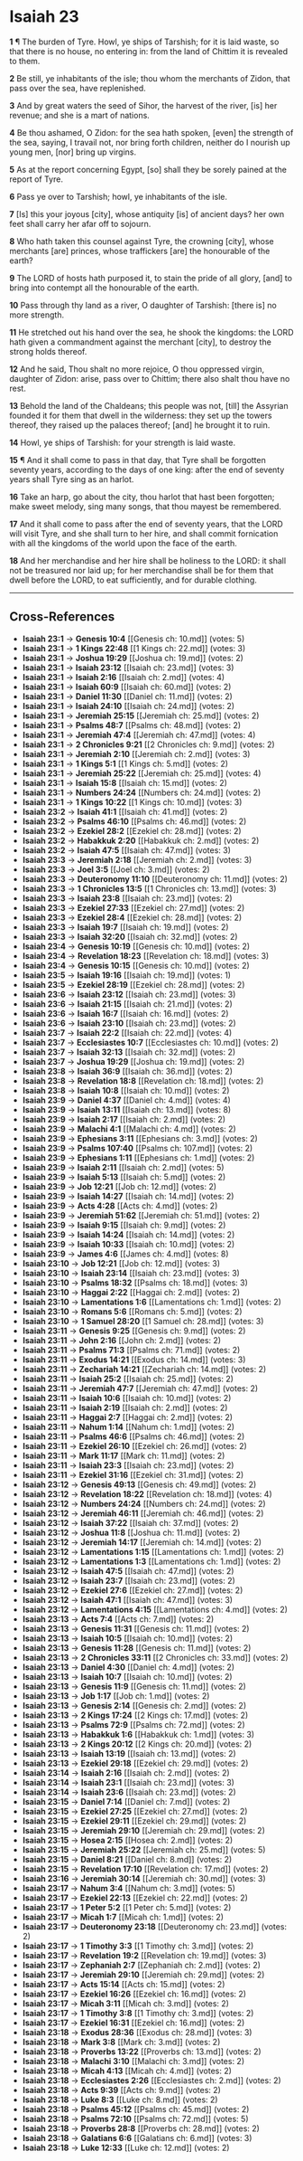 # Isaiah 23

**1** ¶ The burden of Tyre. Howl, ye ships of Tarshish; for it is laid waste, so that there is no house, no entering in: from the land of Chittim it is revealed to them.

**2** Be still, ye inhabitants of the isle; thou whom the merchants of Zidon, that pass over the sea, have replenished.

**3** And by great waters the seed of Sihor, the harvest of the river, [is] her revenue; and she is a mart of nations.

**4** Be thou ashamed, O Zidon: for the sea hath spoken, [even] the strength of the sea, saying, I travail not, nor bring forth children, neither do I nourish up young men, [nor] bring up virgins.

**5** As at the report concerning Egypt, [so] shall they be sorely pained at the report of Tyre.

**6** Pass ye over to Tarshish; howl, ye inhabitants of the isle.

**7** [Is] this your joyous [city], whose antiquity [is] of ancient days? her own feet shall carry her afar off to sojourn.

**8** Who hath taken this counsel against Tyre, the crowning [city], whose merchants [are] princes, whose traffickers [are] the honourable of the earth?

**9** The LORD of hosts hath purposed it, to stain the pride of all glory, [and] to bring into contempt all the honourable of the earth.

**10** Pass through thy land as a river, O daughter of Tarshish: [there is] no more strength.

**11** He stretched out his hand over the sea, he shook the kingdoms: the LORD hath given a commandment against the merchant [city], to destroy the strong holds thereof.

**12** And he said, Thou shalt no more rejoice, O thou oppressed virgin, daughter of Zidon: arise, pass over to Chittim; there also shalt thou have no rest.

**13** Behold the land of the Chaldeans; this people was not, [till] the Assyrian founded it for them that dwell in the wilderness: they set up the towers thereof, they raised up the palaces thereof; [and] he brought it to ruin.

**14** Howl, ye ships of Tarshish: for your strength is laid waste.

**15** ¶ And it shall come to pass in that day, that Tyre shall be forgotten seventy years, according to the days of one king: after the end of seventy years shall Tyre sing as an harlot.

**16** Take an harp, go about the city, thou harlot that hast been forgotten; make sweet melody, sing many songs, that thou mayest be remembered.

**17** And it shall come to pass after the end of seventy years, that the LORD will visit Tyre, and she shall turn to her hire, and shall commit fornication with all the kingdoms of the world upon the face of the earth.

**18** And her merchandise and her hire shall be holiness to the LORD: it shall not be treasured nor laid up; for her merchandise shall be for them that dwell before the LORD, to eat sufficiently, and for durable clothing.

---

## Cross-References

- **Isaiah 23:1** → **Genesis 10:4** [[Genesis ch: 10.md]] (votes: 5)
- **Isaiah 23:1** → **1 Kings 22:48** [[1 Kings ch: 22.md]] (votes: 3)
- **Isaiah 23:1** → **Joshua 19:29** [[Joshua ch: 19.md]] (votes: 2)
- **Isaiah 23:1** → **Isaiah 23:12** [[Isaiah ch: 23.md]] (votes: 3)
- **Isaiah 23:1** → **Isaiah 2:16** [[Isaiah ch: 2.md]] (votes: 4)
- **Isaiah 23:1** → **Isaiah 60:9** [[Isaiah ch: 60.md]] (votes: 2)
- **Isaiah 23:1** → **Daniel 11:30** [[Daniel ch: 11.md]] (votes: 2)
- **Isaiah 23:1** → **Isaiah 24:10** [[Isaiah ch: 24.md]] (votes: 2)
- **Isaiah 23:1** → **Jeremiah 25:15** [[Jeremiah ch: 25.md]] (votes: 2)
- **Isaiah 23:1** → **Psalms 48:7** [[Psalms ch: 48.md]] (votes: 2)
- **Isaiah 23:1** → **Jeremiah 47:4** [[Jeremiah ch: 47.md]] (votes: 4)
- **Isaiah 23:1** → **2 Chronicles 9:21** [[2 Chronicles ch: 9.md]] (votes: 2)
- **Isaiah 23:1** → **Jeremiah 2:10** [[Jeremiah ch: 2.md]] (votes: 3)
- **Isaiah 23:1** → **1 Kings 5:1** [[1 Kings ch: 5.md]] (votes: 2)
- **Isaiah 23:1** → **Jeremiah 25:22** [[Jeremiah ch: 25.md]] (votes: 4)
- **Isaiah 23:1** → **Isaiah 15:8** [[Isaiah ch: 15.md]] (votes: 2)
- **Isaiah 23:1** → **Numbers 24:24** [[Numbers ch: 24.md]] (votes: 2)
- **Isaiah 23:1** → **1 Kings 10:22** [[1 Kings ch: 10.md]] (votes: 3)
- **Isaiah 23:2** → **Isaiah 41:1** [[Isaiah ch: 41.md]] (votes: 2)
- **Isaiah 23:2** → **Psalms 46:10** [[Psalms ch: 46.md]] (votes: 2)
- **Isaiah 23:2** → **Ezekiel 28:2** [[Ezekiel ch: 28.md]] (votes: 2)
- **Isaiah 23:2** → **Habakkuk 2:20** [[Habakkuk ch: 2.md]] (votes: 2)
- **Isaiah 23:2** → **Isaiah 47:5** [[Isaiah ch: 47.md]] (votes: 3)
- **Isaiah 23:3** → **Jeremiah 2:18** [[Jeremiah ch: 2.md]] (votes: 3)
- **Isaiah 23:3** → **Joel 3:5** [[Joel ch: 3.md]] (votes: 2)
- **Isaiah 23:3** → **Deuteronomy 11:10** [[Deuteronomy ch: 11.md]] (votes: 2)
- **Isaiah 23:3** → **1 Chronicles 13:5** [[1 Chronicles ch: 13.md]] (votes: 3)
- **Isaiah 23:3** → **Isaiah 23:8** [[Isaiah ch: 23.md]] (votes: 2)
- **Isaiah 23:3** → **Ezekiel 27:33** [[Ezekiel ch: 27.md]] (votes: 2)
- **Isaiah 23:3** → **Ezekiel 28:4** [[Ezekiel ch: 28.md]] (votes: 2)
- **Isaiah 23:3** → **Isaiah 19:7** [[Isaiah ch: 19.md]] (votes: 2)
- **Isaiah 23:3** → **Isaiah 32:20** [[Isaiah ch: 32.md]] (votes: 2)
- **Isaiah 23:4** → **Genesis 10:19** [[Genesis ch: 10.md]] (votes: 2)
- **Isaiah 23:4** → **Revelation 18:23** [[Revelation ch: 18.md]] (votes: 3)
- **Isaiah 23:4** → **Genesis 10:15** [[Genesis ch: 10.md]] (votes: 2)
- **Isaiah 23:5** → **Isaiah 19:16** [[Isaiah ch: 19.md]] (votes: 1)
- **Isaiah 23:5** → **Ezekiel 28:19** [[Ezekiel ch: 28.md]] (votes: 2)
- **Isaiah 23:6** → **Isaiah 23:12** [[Isaiah ch: 23.md]] (votes: 3)
- **Isaiah 23:6** → **Isaiah 21:15** [[Isaiah ch: 21.md]] (votes: 2)
- **Isaiah 23:6** → **Isaiah 16:7** [[Isaiah ch: 16.md]] (votes: 2)
- **Isaiah 23:6** → **Isaiah 23:10** [[Isaiah ch: 23.md]] (votes: 2)
- **Isaiah 23:7** → **Isaiah 22:2** [[Isaiah ch: 22.md]] (votes: 4)
- **Isaiah 23:7** → **Ecclesiastes 10:7** [[Ecclesiastes ch: 10.md]] (votes: 2)
- **Isaiah 23:7** → **Isaiah 32:13** [[Isaiah ch: 32.md]] (votes: 2)
- **Isaiah 23:7** → **Joshua 19:29** [[Joshua ch: 19.md]] (votes: 2)
- **Isaiah 23:8** → **Isaiah 36:9** [[Isaiah ch: 36.md]] (votes: 2)
- **Isaiah 23:8** → **Revelation 18:8** [[Revelation ch: 18.md]] (votes: 2)
- **Isaiah 23:8** → **Isaiah 10:8** [[Isaiah ch: 10.md]] (votes: 2)
- **Isaiah 23:9** → **Daniel 4:37** [[Daniel ch: 4.md]] (votes: 4)
- **Isaiah 23:9** → **Isaiah 13:11** [[Isaiah ch: 13.md]] (votes: 8)
- **Isaiah 23:9** → **Isaiah 2:17** [[Isaiah ch: 2.md]] (votes: 2)
- **Isaiah 23:9** → **Malachi 4:1** [[Malachi ch: 4.md]] (votes: 2)
- **Isaiah 23:9** → **Ephesians 3:11** [[Ephesians ch: 3.md]] (votes: 2)
- **Isaiah 23:9** → **Psalms 107:40** [[Psalms ch: 107.md]] (votes: 2)
- **Isaiah 23:9** → **Ephesians 1:11** [[Ephesians ch: 1.md]] (votes: 2)
- **Isaiah 23:9** → **Isaiah 2:11** [[Isaiah ch: 2.md]] (votes: 5)
- **Isaiah 23:9** → **Isaiah 5:13** [[Isaiah ch: 5.md]] (votes: 2)
- **Isaiah 23:9** → **Job 12:21** [[Job ch: 12.md]] (votes: 2)
- **Isaiah 23:9** → **Isaiah 14:27** [[Isaiah ch: 14.md]] (votes: 2)
- **Isaiah 23:9** → **Acts 4:28** [[Acts ch: 4.md]] (votes: 2)
- **Isaiah 23:9** → **Jeremiah 51:62** [[Jeremiah ch: 51.md]] (votes: 2)
- **Isaiah 23:9** → **Isaiah 9:15** [[Isaiah ch: 9.md]] (votes: 2)
- **Isaiah 23:9** → **Isaiah 14:24** [[Isaiah ch: 14.md]] (votes: 2)
- **Isaiah 23:9** → **Isaiah 10:33** [[Isaiah ch: 10.md]] (votes: 2)
- **Isaiah 23:9** → **James 4:6** [[James ch: 4.md]] (votes: 8)
- **Isaiah 23:10** → **Job 12:21** [[Job ch: 12.md]] (votes: 3)
- **Isaiah 23:10** → **Isaiah 23:14** [[Isaiah ch: 23.md]] (votes: 3)
- **Isaiah 23:10** → **Psalms 18:32** [[Psalms ch: 18.md]] (votes: 3)
- **Isaiah 23:10** → **Haggai 2:22** [[Haggai ch: 2.md]] (votes: 2)
- **Isaiah 23:10** → **Lamentations 1:6** [[Lamentations ch: 1.md]] (votes: 2)
- **Isaiah 23:10** → **Romans 5:6** [[Romans ch: 5.md]] (votes: 2)
- **Isaiah 23:10** → **1 Samuel 28:20** [[1 Samuel ch: 28.md]] (votes: 3)
- **Isaiah 23:11** → **Genesis 9:25** [[Genesis ch: 9.md]] (votes: 2)
- **Isaiah 23:11** → **John 2:16** [[John ch: 2.md]] (votes: 2)
- **Isaiah 23:11** → **Psalms 71:3** [[Psalms ch: 71.md]] (votes: 2)
- **Isaiah 23:11** → **Exodus 14:21** [[Exodus ch: 14.md]] (votes: 3)
- **Isaiah 23:11** → **Zechariah 14:21** [[Zechariah ch: 14.md]] (votes: 2)
- **Isaiah 23:11** → **Isaiah 25:2** [[Isaiah ch: 25.md]] (votes: 2)
- **Isaiah 23:11** → **Jeremiah 47:7** [[Jeremiah ch: 47.md]] (votes: 2)
- **Isaiah 23:11** → **Isaiah 10:6** [[Isaiah ch: 10.md]] (votes: 2)
- **Isaiah 23:11** → **Isaiah 2:19** [[Isaiah ch: 2.md]] (votes: 2)
- **Isaiah 23:11** → **Haggai 2:7** [[Haggai ch: 2.md]] (votes: 2)
- **Isaiah 23:11** → **Nahum 1:14** [[Nahum ch: 1.md]] (votes: 2)
- **Isaiah 23:11** → **Psalms 46:6** [[Psalms ch: 46.md]] (votes: 2)
- **Isaiah 23:11** → **Ezekiel 26:10** [[Ezekiel ch: 26.md]] (votes: 2)
- **Isaiah 23:11** → **Mark 11:17** [[Mark ch: 11.md]] (votes: 2)
- **Isaiah 23:11** → **Isaiah 23:3** [[Isaiah ch: 23.md]] (votes: 2)
- **Isaiah 23:11** → **Ezekiel 31:16** [[Ezekiel ch: 31.md]] (votes: 2)
- **Isaiah 23:12** → **Genesis 49:13** [[Genesis ch: 49.md]] (votes: 2)
- **Isaiah 23:12** → **Revelation 18:22** [[Revelation ch: 18.md]] (votes: 4)
- **Isaiah 23:12** → **Numbers 24:24** [[Numbers ch: 24.md]] (votes: 2)
- **Isaiah 23:12** → **Jeremiah 46:11** [[Jeremiah ch: 46.md]] (votes: 2)
- **Isaiah 23:12** → **Isaiah 37:22** [[Isaiah ch: 37.md]] (votes: 2)
- **Isaiah 23:12** → **Joshua 11:8** [[Joshua ch: 11.md]] (votes: 2)
- **Isaiah 23:12** → **Jeremiah 14:17** [[Jeremiah ch: 14.md]] (votes: 2)
- **Isaiah 23:12** → **Lamentations 1:15** [[Lamentations ch: 1.md]] (votes: 2)
- **Isaiah 23:12** → **Lamentations 1:3** [[Lamentations ch: 1.md]] (votes: 2)
- **Isaiah 23:12** → **Isaiah 47:5** [[Isaiah ch: 47.md]] (votes: 2)
- **Isaiah 23:12** → **Isaiah 23:7** [[Isaiah ch: 23.md]] (votes: 2)
- **Isaiah 23:12** → **Ezekiel 27:6** [[Ezekiel ch: 27.md]] (votes: 2)
- **Isaiah 23:12** → **Isaiah 47:1** [[Isaiah ch: 47.md]] (votes: 3)
- **Isaiah 23:12** → **Lamentations 4:15** [[Lamentations ch: 4.md]] (votes: 2)
- **Isaiah 23:13** → **Acts 7:4** [[Acts ch: 7.md]] (votes: 2)
- **Isaiah 23:13** → **Genesis 11:31** [[Genesis ch: 11.md]] (votes: 2)
- **Isaiah 23:13** → **Isaiah 10:5** [[Isaiah ch: 10.md]] (votes: 2)
- **Isaiah 23:13** → **Genesis 11:28** [[Genesis ch: 11.md]] (votes: 2)
- **Isaiah 23:13** → **2 Chronicles 33:11** [[2 Chronicles ch: 33.md]] (votes: 2)
- **Isaiah 23:13** → **Daniel 4:30** [[Daniel ch: 4.md]] (votes: 2)
- **Isaiah 23:13** → **Isaiah 10:7** [[Isaiah ch: 10.md]] (votes: 2)
- **Isaiah 23:13** → **Genesis 11:9** [[Genesis ch: 11.md]] (votes: 2)
- **Isaiah 23:13** → **Job 1:17** [[Job ch: 1.md]] (votes: 2)
- **Isaiah 23:13** → **Genesis 2:14** [[Genesis ch: 2.md]] (votes: 2)
- **Isaiah 23:13** → **2 Kings 17:24** [[2 Kings ch: 17.md]] (votes: 2)
- **Isaiah 23:13** → **Psalms 72:9** [[Psalms ch: 72.md]] (votes: 2)
- **Isaiah 23:13** → **Habakkuk 1:6** [[Habakkuk ch: 1.md]] (votes: 3)
- **Isaiah 23:13** → **2 Kings 20:12** [[2 Kings ch: 20.md]] (votes: 2)
- **Isaiah 23:13** → **Isaiah 13:19** [[Isaiah ch: 13.md]] (votes: 2)
- **Isaiah 23:13** → **Ezekiel 29:18** [[Ezekiel ch: 29.md]] (votes: 2)
- **Isaiah 23:14** → **Isaiah 2:16** [[Isaiah ch: 2.md]] (votes: 2)
- **Isaiah 23:14** → **Isaiah 23:1** [[Isaiah ch: 23.md]] (votes: 3)
- **Isaiah 23:14** → **Isaiah 23:6** [[Isaiah ch: 23.md]] (votes: 2)
- **Isaiah 23:15** → **Daniel 7:14** [[Daniel ch: 7.md]] (votes: 2)
- **Isaiah 23:15** → **Ezekiel 27:25** [[Ezekiel ch: 27.md]] (votes: 2)
- **Isaiah 23:15** → **Ezekiel 29:11** [[Ezekiel ch: 29.md]] (votes: 2)
- **Isaiah 23:15** → **Jeremiah 29:10** [[Jeremiah ch: 29.md]] (votes: 2)
- **Isaiah 23:15** → **Hosea 2:15** [[Hosea ch: 2.md]] (votes: 2)
- **Isaiah 23:15** → **Jeremiah 25:22** [[Jeremiah ch: 25.md]] (votes: 5)
- **Isaiah 23:15** → **Daniel 8:21** [[Daniel ch: 8.md]] (votes: 2)
- **Isaiah 23:15** → **Revelation 17:10** [[Revelation ch: 17.md]] (votes: 2)
- **Isaiah 23:16** → **Jeremiah 30:14** [[Jeremiah ch: 30.md]] (votes: 3)
- **Isaiah 23:17** → **Nahum 3:4** [[Nahum ch: 3.md]] (votes: 5)
- **Isaiah 23:17** → **Ezekiel 22:13** [[Ezekiel ch: 22.md]] (votes: 2)
- **Isaiah 23:17** → **1 Peter 5:2** [[1 Peter ch: 5.md]] (votes: 2)
- **Isaiah 23:17** → **Micah 1:7** [[Micah ch: 1.md]] (votes: 2)
- **Isaiah 23:17** → **Deuteronomy 23:18** [[Deuteronomy ch: 23.md]] (votes: 2)
- **Isaiah 23:17** → **1 Timothy 3:3** [[1 Timothy ch: 3.md]] (votes: 2)
- **Isaiah 23:17** → **Revelation 19:2** [[Revelation ch: 19.md]] (votes: 3)
- **Isaiah 23:17** → **Zephaniah 2:7** [[Zephaniah ch: 2.md]] (votes: 2)
- **Isaiah 23:17** → **Jeremiah 29:10** [[Jeremiah ch: 29.md]] (votes: 2)
- **Isaiah 23:17** → **Acts 15:14** [[Acts ch: 15.md]] (votes: 2)
- **Isaiah 23:17** → **Ezekiel 16:26** [[Ezekiel ch: 16.md]] (votes: 2)
- **Isaiah 23:17** → **Micah 3:11** [[Micah ch: 3.md]] (votes: 2)
- **Isaiah 23:17** → **1 Timothy 3:8** [[1 Timothy ch: 3.md]] (votes: 2)
- **Isaiah 23:17** → **Ezekiel 16:31** [[Ezekiel ch: 16.md]] (votes: 2)
- **Isaiah 23:18** → **Exodus 28:36** [[Exodus ch: 28.md]] (votes: 3)
- **Isaiah 23:18** → **Mark 3:8** [[Mark ch: 3.md]] (votes: 2)
- **Isaiah 23:18** → **Proverbs 13:22** [[Proverbs ch: 13.md]] (votes: 2)
- **Isaiah 23:18** → **Malachi 3:10** [[Malachi ch: 3.md]] (votes: 2)
- **Isaiah 23:18** → **Micah 4:13** [[Micah ch: 4.md]] (votes: 2)
- **Isaiah 23:18** → **Ecclesiastes 2:26** [[Ecclesiastes ch: 2.md]] (votes: 2)
- **Isaiah 23:18** → **Acts 9:39** [[Acts ch: 9.md]] (votes: 2)
- **Isaiah 23:18** → **Luke 8:3** [[Luke ch: 8.md]] (votes: 2)
- **Isaiah 23:18** → **Psalms 45:12** [[Psalms ch: 45.md]] (votes: 2)
- **Isaiah 23:18** → **Psalms 72:10** [[Psalms ch: 72.md]] (votes: 5)
- **Isaiah 23:18** → **Proverbs 28:8** [[Proverbs ch: 28.md]] (votes: 2)
- **Isaiah 23:18** → **Galatians 6:6** [[Galatians ch: 6.md]] (votes: 3)
- **Isaiah 23:18** → **Luke 12:33** [[Luke ch: 12.md]] (votes: 2)
